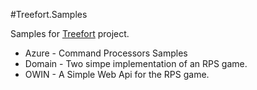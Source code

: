 #Treefort.Samples

Samples for [Treefort](https://github.com/perokvist/Treefort/tree/dev) project.

- Azure - Command Processors Samples
- Domain - Two simpe implementation of an RPS game.
- OWIN - A Simple Web Api for the RPS game.





